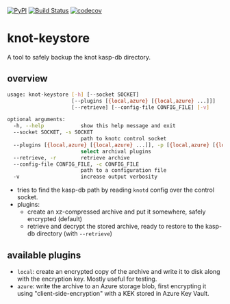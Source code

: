 <!--description: A tool for safely archiving knot dnssec key material to azure. -->
[![PyPI](https://img.shields.io/pypi/v/knot-keystore.svg)](https://pypi.python.org/pypi/knot-keystore)
[![Build Status](https://travis-ci.com/wolcomm/knot-keystore.svg?branch=master)](https://travis-ci.com/wolcomm/knot-keystore)
[![codecov](https://codecov.io/gh/wolcomm/knot-keystore/branch/master/graph/badge.svg)](https://codecov.io/gh/wolcomm/knot-keystore)

# knot-keystore

A tool to safely backup the knot kasp-db directory.

## overview

```bash
usage: knot-keystore [-h] [--socket SOCKET]
                     [--plugins [{local,azure} [{local,azure} ...]]]
                     [--retrieve] [--config-file CONFIG_FILE] [-v]

optional arguments:
  -h, --help            show this help message and exit
  --socket SOCKET, -s SOCKET
                        path to knotc control socket
  --plugins [{local,azure} [{local,azure} ...]], -p [{local,azure} [{local,azure} ...]]
                        select archival plugins
  --retrieve, -r        retrieve archive
  --config-file CONFIG_FILE, -c CONFIG_FILE
                        path to a configuration file
  -v                    increase output verbosity
```

- tries to find the kasp-db path by reading `knotd` config over the control
  socket.
- plugins:
  - create an xz-compressed archive and put it somewhere, safely encrypted (default)
  - retrieve and decrypt the stored archive, ready to restore to the kasp-db
    directory (with `--retrieve`)

## available plugins

- `local`: create an encrypted copy of the archive and write it to disk along
  with the encryption key. Mostly useful for testing.
- `azure`: write the archive to an Azure storage blob, first encrypting it using
  "client-side-encryption" with a KEK stored in Azure Key Vault.
